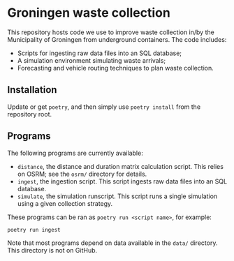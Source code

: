 # Groningen waste collection

This repository hosts code we use to improve waste collection in/by the Municipality of Groningen from underground containers.
The code includes:

- Scripts for ingesting raw data files into an SQL database;
- A simulation environment simulating waste arrivals;
- Forecasting and vehicle routing techniques to plan waste collection.

## Installation

Update or get `poetry`, and then simply use `poetry install` from the repository root.

## Programs

The following programs are currently available:

- `distance`, the distance and duration matrix calculation script.
  This relies on OSRM; see the `osrm/` directory for details.
- `ingest`, the ingestion script.
  This script ingests raw data files into an SQL database.
- `simulate`, the simulation runscript.
  This script runs a single simulation using a given collection strategy.

These programs can be ran as `poetry run <script name>`, for example:
```shell
poetry run ingest
```

Note that most programs depend on data available in the `data/` directory.
This directory is not on GitHub.
